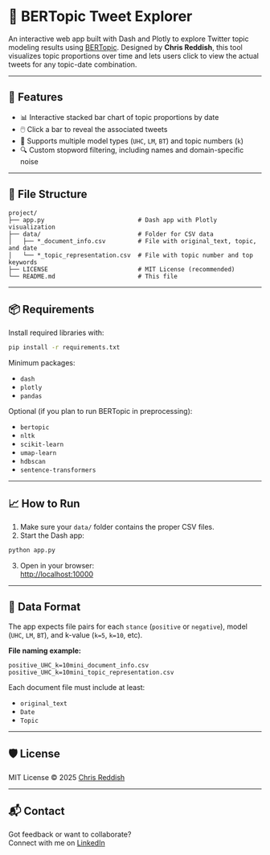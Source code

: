 # 🧠 BERTopic Tweet Explorer

An interactive web app built with Dash and Plotly to explore Twitter topic modeling results using [BERTopic](https://maartengr.github.io/BERTopic/). Designed by **Chris Reddish**, this tool visualizes topic proportions over time and lets users click to view the actual tweets for any topic-date combination.

---

## 🚀 Features

- 📊 Interactive stacked bar chart of topic proportions by date  
- 🖱️ Click a bar to reveal the associated tweets  
- 📁 Supports multiple model types (`UHC`, `LM`, `BT`) and topic numbers (`k`)  
- 🔍 Custom stopword filtering, including names and domain-specific noise

---

## 📁 File Structure

```
project/
├── app.py                          # Dash app with Plotly visualization
├── data/                           # Folder for CSV data
│   ├── *_document_info.csv         # File with original_text, topic, and date
│   └── *_topic_representation.csv  # File with topic number and top keywords
├── LICENSE                         # MIT License (recommended)
└── README.md                       # This file
```

---

## 📦 Requirements

Install required libraries with:

```bash
pip install -r requirements.txt
```

Minimum packages:
- `dash`
- `plotly`
- `pandas`

Optional (if you plan to run BERTopic in preprocessing):
- `bertopic`
- `nltk`
- `scikit-learn`
- `umap-learn`
- `hdbscan`
- `sentence-transformers`

---

## 📈 How to Run

1. Make sure your `data/` folder contains the proper CSV files.
2. Start the Dash app:

```bash
python app.py
```

3. Open in your browser:  
   [http://localhost:10000](http://localhost:10000)

---

## 🧠 Data Format

The app expects file pairs for each `stance` (`positive` or `negative`), model (`UHC`, `LM`, `BT`), and k-value (`k=5`, `k=10`, etc).

**File naming example:**
```
positive_UHC_k=10mini_document_info.csv
positive_UHC_k=10mini_topic_representation.csv
```

Each document file must include at least:
- `original_text`
- `Date`
- `Topic`

---

## 🛡️ License

MIT License © 2025 [Chris Reddish](https://www.linkedin.com/in/christopher-reddish-192a402a5)

---

## 📬 Contact

Got feedback or want to collaborate?  
Connect with me on [LinkedIn](https://www.linkedin.com/in/christopher-reddish-192a402a5)
